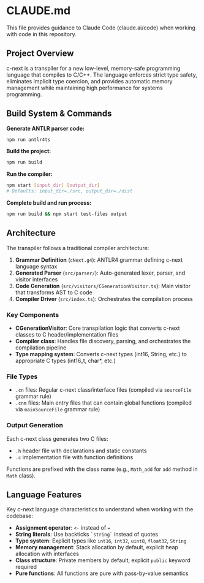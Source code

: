 # CLAUDE.md

This file provides guidance to Claude Code (claude.ai/code) when working with code in this repository.

## Project Overview

c-next is a transpiler for a new low-level, memory-safe programming language that compiles to C/C++. The language enforces strict type safety, eliminates implicit type coercion, and provides automatic memory management while maintaining high performance for systems programming.

## Build System & Commands

**Generate ANTLR parser code:**
```bash
npm run antlr4ts
```

**Build the project:**
```bash
npm run build
```

**Run the compiler:**
```bash
npm start [input_dir] [output_dir]
# Defaults: input_dir=./src, output_dir=./dist
```

**Complete build and run process:**
```bash
npm run build && npm start test-files output
```

## Architecture

The transpiler follows a traditional compiler architecture:

1. **Grammar Definition** (`cNext.g4`): ANTLR4 grammar defining c-next language syntax
2. **Generated Parser** (`src/parser/`): Auto-generated lexer, parser, and visitor interfaces
3. **Code Generation** (`src/visitors/CGenerationVisitor.ts`): Main visitor that transforms AST to C code
4. **Compiler Driver** (`src/index.ts`): Orchestrates the compilation process

### Key Components

- **CGenerationVisitor**: Core transpilation logic that converts c-next classes to C header/implementation files
- **Compiler class**: Handles file discovery, parsing, and orchestrates the compilation pipeline
- **Type mapping system**: Converts c-next types (int16, String, etc.) to appropriate C types (int16_t, char*, etc.)

### File Types

- `.cn` files: Regular c-next class/interface files (compiled via `sourceFile` grammar rule)
- `.cnm` files: Main entry files that can contain global functions (compiled via `mainSourceFile` grammar rule)

### Output Generation

Each c-next class generates two C files:
- `.h` header file with declarations and static constants
- `.c` implementation file with function definitions

Functions are prefixed with the class name (e.g., `Math_add` for `add` method in `Math` class).

## Language Features

Key c-next language characteristics to understand when working with the codebase:

- **Assignment operator**: `<-` instead of `=`
- **String literals**: Use backticks `` `string` `` instead of quotes
- **Type system**: Explicit types like `int16`, `int32`, `uint8`, `float32`, `String`
- **Memory management**: Stack allocation by default, explicit heap allocation with interfaces
- **Class structure**: Private members by default, explicit `public` keyword required
- **Pure functions**: All functions are pure with pass-by-value semantics